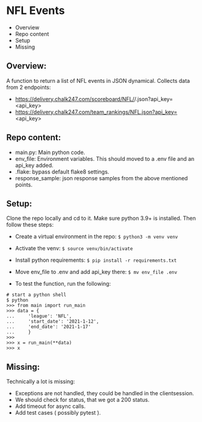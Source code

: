 # NFL Events
* Overview
* Repo content
* Setup
* Missing


## Overview:
A function  to return a list of NFL events in JSON dynamical. Collects data from 2 endpoints:
* https://delivery.chalk247.com/scoreboard/NFL/<YYYY-MM-DD>/<YYYY-
MM-DD>.json?api_key=<api_key>
* https://delivery.chalk247.com/team_rankings/NFL.json?api_key=<api_key>

## Repo content:
* main.py: Main python code. 
* env_file: Environment variables. This should moved to a .env file and an api_key added.
* .flake: bypass default flake8 settings. 
* response_sample: json response samples from the above mentioned points.

## Setup:
Clone the repo locally and cd to it. Make sure python 3.9+ is installed.
Then follow these steps:

* Create a virtual environment in the repo:
`$ python3 -m venv venv`

* Activate the venv:
`$ source venv/bin/activate`

* Install python requirements:
`$ pip install -r requirements.txt`

* Move env_file to .env and add api_key there:
`$ mv env_file .env`

* To test the function, run the following: 
```
# start a python shell
$ python
>>> from main import run_main
>>> data = {
...     'league': 'NFL',
...     'start_date': '2021-1-12',
...     'end_date': '2021-1-17'
...     }
>>> 
>>> x = run_main(**data)
>>> x
```

## Missing:
Technically a lot is missing: 
* Exceptions are not handled, they could be handled in the clientsession.
* We should check for status, that we got a 200 status. 
* Add timeout for async calls. 
* Add test cases ( possibly pytest ). 
